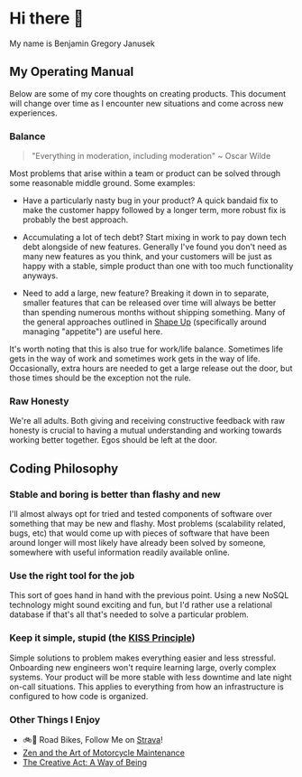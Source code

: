 <!--
**bjanusek00/bjanusek00** is a ✨ _special_ ✨ repository because its `README.md` (this file) appears on your GitHub profile.

Here are some ideas to get you started:

- 🔭 I’m currently working on ...
- 🌱 I’m currently learning ...
- 👯 I’m looking to collaborate on ...
- 🤔 I’m looking for help with ...
- 💬 Ask me about ...
- 📫 How to reach me: ...
- 😄 Pronouns: ...
- ⚡ Fun fact: ...
-->

# Hi there 👋

My name is Benjamin Gregory Janusek

## My Operating Manual

Below are some of my core thoughts on creating products. This document will change over time as I encounter new situations and come across new experiences.

### Balance

> "Everything in moderation, including moderation" ~ Oscar Wilde

Most problems that arise within a team or product can be solved through some reasonable middle ground. Some examples:

- Have a particularly nasty bug in your product? A quick bandaid fix to make the customer happy followed by a longer term, more robust fix is probably the best approach.
  
- Accumulating a lot of tech debt? Start mixing in work to pay down tech debt alongside of new features. Generally I've found you don't need as many new features as you think, and your customers will be just as happy with a stable, simple product than one with too much functionality anyways.
  
- Need to add a large, new feature? Breaking it down in to separate, smaller features that can be released over time will always be better than spending numerous months without shipping something. Many of the general approaches outlined in [Shape Up](https://basecamp.com/shapeup) (specifically around managing "appetite") are useful here.

It's worth noting that this is also true for work/life balance. Sometimes life gets in the way of work and sometimes work gets in the way of life. Occasionally, extra hours are needed to get a large release out the door, but those times should be the exception not the rule.

### Raw Honesty

We're all adults. Both giving and receiving constructive feedback with raw honesty is crucial to having a mutual understanding and working towards working better together. Egos should be left at the door.

## Coding Philosophy

### Stable and boring is better than flashy and new

I'll almost always opt for tried and tested components of software over something that may be new and flashy. Most problems (scalability related, bugs, etc) that would come up with pieces of software that have been around longer will most likely have already been solved by someone, somewhere with useful information readily available online.

### Use the right tool for the job

This sort of goes hand in hand with the previous point. Using a new NoSQL technology might sound exciting and fun, but I'd rather use a relational database if that's all that's needed to solve a particular problem.

### Keep it simple, stupid (the [KISS Principle](https://en.wikipedia.org/wiki/KISS_principle))

Simple solutions to problem makes everything easier and less stressful. Onboarding new engineers won't require learning large, overly complex systems. Your product will be more stable with less downtime and late night on-call situations. This applies to everything from how an infrastructure is configured to how code is organized.

### Other Things I Enjoy
- 🚲💨 Road Bikes, Follow Me on [Strava](https://www.strava.com/athletes/bjanusek)! 
- [Zen and the Art of Motorcycle Maintenance](https://en.wikipedia.org/wiki/Zen_and_the_Art_of_Motorcycle_Maintenance)
- [The Creative Act: A Way of Being](https://www.amazon.com/Creative-Act-Way-Being/dp/0593652886)
